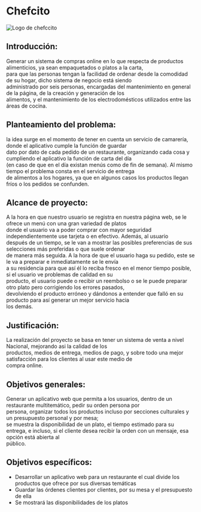 # **Chefcito**
![Logo de chefccito](https://github.com/HailChefcito/Chefcito/assets/124916979/984139d2-be65-44f1-8411-f72f4d9273eb)

## Introducción:
  
  Generar un sistema de compras online en lo que respecta de productos alimenticios, ya sean empaquetados o platos a la carta, <br>
  para que las personas tengan la facilidad de ordenar desde la comodidad de su hogar, dicho sistema de negocio está siendo <br>
  administrado por seis personas, encargadas del mantenimiento en general de la página, de la creación y generación de los <br>
  alimentos, y el mantenimiento de los electrodomésticos utilizados entre las áreas de cocina.
  
## Planteamiento del problema:

  la idea surge en el momento de tener en cuenta un servicio de camarería, donde el aplicativo cumple la función de guardar <br>
  dato por dato de cada pedido de un restaurante, organizando cada cosa y cumpliendo el aplicativo la función de carta del día <br>
  (en caso de que en el día existan menús como de fin de semana). Al mismo tiempo el problema consta en el servicio de entrega <br>
  de alimentos a los hogares, ya que en algunos casos los productos llegan fríos o los pedidos se confunden.

## Alcance de proyecto:

  A la hora en que nuestro usuario se registra en nuestra página web, se le ofrece un menú con una gran variedad de platos <br>
  donde el usuario va a poder comprar con mayor seguridad independientemente use tarjeta o en efectivo. Además, al usuario <br>
  después de un tiempo, se le van a mostrar las posibles preferencias de sus selecciones más preferidas o que suele ordenar <br>
  de manera más seguida. A la hora de que el usuario haga su pedido, este se le va a preparar e inmediatamente se le envía <br>
  a su residencia para que así él lo reciba fresco en el menor tiempo posible, si el usuario ve problemas de calidad en su <br>
  producto, el usuario puede o recibir un reembolso o se le puede preparar otro plato pero corrigiendo los errores pasados, <br>
  devolviendo el producto erróneo y dándonos a entender que falló en su producto para así generar un mejor servicio hacia <br>
  los demás.

## Justificación:

  La realización del proyecto se basa en tener un sistema de venta a nivel Nacional, mejorando asi la calidad de los <br>
  productos, medios de entrega, medios de pago, y sobre todo una mejor satisfacción para los clientes al usar este medio de <br>
  compra online.

## Objetivos generales:

  Generar un aplicativo web que permita a los usuarios, dentro de un restaurante multitemático, pedir su orden persona por <br>
  persona, organizar todos los productos incluso por secciones culturales y un presupuesto personal y por mesa; <br>
  se muestra la disponibilidad de un plato, el tiempo 
  estimado para su entrega, e incluso, si el cliente desea recibir la orden con un mensaje, esa opción está abierta al <br>
  público.

## Objetivos específicos:

  * Desarrollar un aplicativo web para un restaurante el cual divide los productos que ofrece por sus diversas temáticas
  * Guardar las órdenes clientes por clientes, por su mesa y el presupuesto de ella
  * Se mostrará las disponibilidades de los platos



  
